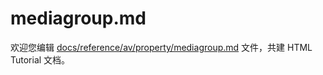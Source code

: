 mediagroup.md
===

欢迎您编辑 <a target="__blank" href="https://github.com/jaywcjlove/html-tutorial/blob/main/docs/reference/av/property/mediagroup.md">docs/reference/av/property/mediagroup.md</a> 文件，共建 HTML Tutorial 文档。